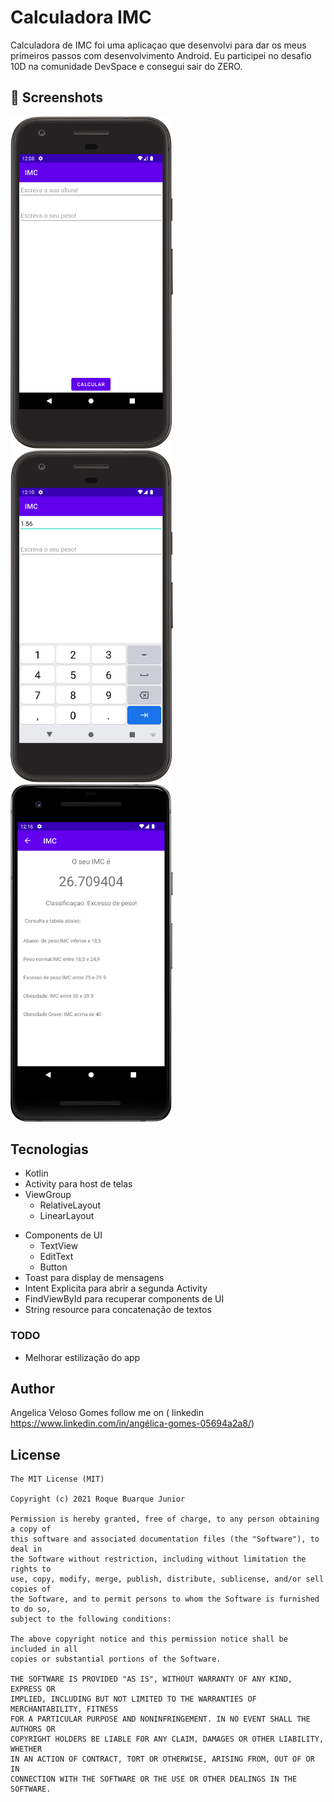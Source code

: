 # Calculadora IMC
Calculadora de IMC foi uma aplicaçao  que desenvolvi para dar os meus primeiros passos com desenvolvimento Android. Eu participei no  desafio 10D na comunidade DevSpace e consegui sair do ZERO. 



## :camera_flash: Screenshots
<!-- You can add more screenshots here if you like -->
<img src="/resultt/Screenshot_20240106_120910.png" width="260">&emsp;<img src="/resultt/Screenshot_20240106_121101.png" width="260">&emsp;<img src="/resultt/Screenshot_20240106_121701.png" width="260">

## Tecnologias
* Kotlin
* Activity para host de telas
* ViewGroup
    * RelativeLayout
    * LinearLayout
- Components de UI
    - TextView
    - EditText
    - Button
- Toast para display de mensagens
- Intent Explicita para abrir a segunda Activity
- FindViewById para recuperar components de UI
- String resource para concatenação de textos


### TODO
- Melhorar estilização do app

## Author
Angelica Veloso Gomes follow me on ( linkedin https://www.linkedin.com/in/angélica-gomes-05694a2a8/)
## License
```
The MIT License (MIT)

Copyright (c) 2021 Roque Buarque Junior

Permission is hereby granted, free of charge, to any person obtaining a copy of
this software and associated documentation files (the "Software"), to deal in
the Software without restriction, including without limitation the rights to
use, copy, modify, merge, publish, distribute, sublicense, and/or sell copies of
the Software, and to permit persons to whom the Software is furnished to do so,
subject to the following conditions:

The above copyright notice and this permission notice shall be included in all
copies or substantial portions of the Software.

THE SOFTWARE IS PROVIDED "AS IS", WITHOUT WARRANTY OF ANY KIND, EXPRESS OR
IMPLIED, INCLUDING BUT NOT LIMITED TO THE WARRANTIES OF MERCHANTABILITY, FITNESS
FOR A PARTICULAR PURPOSE AND NONINFRINGEMENT. IN NO EVENT SHALL THE AUTHORS OR
COPYRIGHT HOLDERS BE LIABLE FOR ANY CLAIM, DAMAGES OR OTHER LIABILITY, WHETHER
IN AN ACTION OF CONTRACT, TORT OR OTHERWISE, ARISING FROM, OUT OF OR IN
CONNECTION WITH THE SOFTWARE OR THE USE OR OTHER DEALINGS IN THE SOFTWARE.
```
